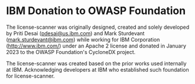 # IBM Donation to OWASP Foundation

The license-scanner was originally designed, created and solely developed by Priti Desai (pdesai@us.ibm.com) and Mark Sturdevant (mark.sturdevant@ibm.com) while working for IBM Corporation (http://www.ibm.com/) under an Apache 2 license and donated in January 2023 to the OWASP Foundation's CycloneDX project.

The license-scanner was created based on the prior works used internally at IBM. Acknowledging developers at IBM who established such foundation for license-scanner.